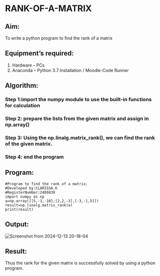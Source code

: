 # RANK-OF-A-MATRIX
## Aim:
To write a python program to find the rank of a matrix
## Equipment’s required:
1. 	Hardware – PCs
2. 	Anaconda – Python 3.7 Installation / Moodle-Code Runner
## Algorithm:
### Step 1:import the numpy module to use the built-in functions for calculation
### Step 2: prepare the lists from the given matrix and assign in np.array() 
### Step 3: Using the np.linalg.matrix_rank(), we can find the rank of the given matrix.
### Step 4: end the program
## Program:
```
#Program to find the rank of a matrix.
#Developed by:CLARISSA.K 
#RegisterNumber:2409830
import numpy as np
a=np.array([[5,-3,-10],[2,2,-3],[-3,-1,5]])
result=np.linalg.matrix_rank(a)
print(result)
```
## Output:
![Screenshot from 2024-12-13 20-18-04](https://github.com/user-attachments/assets/7ae45664-efa8-4500-a30e-e2ca16dff20e)

## Result:
Thus the rank for the given matrix is successfully solved by  using a python program.

